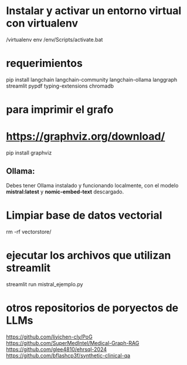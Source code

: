 # Instalar y activar un entorno virtual con virtualenv
/virtualenv env         /env/Scripts/activate.bat

# requerimientos
pip install langchain langchain-community langchain-ollama langgraph streamlit pypdf typing-extensions chromadb

# para imprimir el grafo
# https://graphviz.org/download/
pip install graphviz

## **Ollama**:

Debes tener Ollama instalado y funcionando localmente, con el modelo **mistral:latest** y **nomic-embed-text** descargado.

# Limpiar base de datos vectorial
rm -rf vectorstore/   

# ejecutar los archivos que utilizan streamlit
streamlit run mistral_ejemplo.py



# otros repositorios de poryectos de LLMs
https://github.com/liyichen-cly/PoG
https://github.com/SuperMedIntel/Medical-Graph-RAG
https://github.com/glee4810/ehrsql-2024
https://github.com/bflashcp3f/synthetic-clinical-qa
